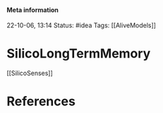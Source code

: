 #### Meta information
22-10-06, 13:14
Status: #idea
Tags: [[AliveModels]]





# SilicoLongTermMemory
[[SilicoSenses]]






# References
